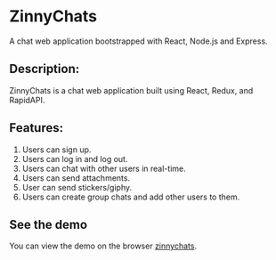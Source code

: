 # ZinnyChats
A chat web application bootstrapped with React, Node.js and Express.

## Description:

ZinnyChats is a chat web application built using React, Redux, and RapidAPI.

## Features:
1. Users can sign up.
2. Users can log in and log out.
3. Users can chat with other users in real-time.
4. Users can send attachments.
5. User can send stickers/giphy.
6. Users can create group chats and add other users to them.


## See the demo
You can view the demo on the browser [zinnychats](https://zinnychats.netlify.app).
